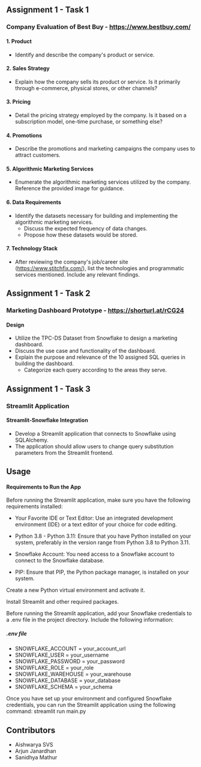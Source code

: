 ## Assignment 1 - Task 1

### Company Evaluation of Best Buy - https://www.bestbuy.com/

#### 1. Product
- Identify and describe the company's product or service.

#### 2. Sales Strategy
- Explain how the company sells its product or service. Is it primarily through e-commerce, physical stores, or other channels?

#### 3. Pricing
- Detail the pricing strategy employed by the company. Is it based on a subscription model, one-time purchase, or something else?

#### 4. Promotions
- Describe the promotions and marketing campaigns the company uses to attract customers.

#### 5. Algorithmic Marketing Services
- Enumerate the algorithmic marketing services utilized by the company. Reference the provided image for guidance.

#### 6. Data Requirements
- Identify the datasets necessary for building and implementing the algorithmic marketing services.
  - Discuss the expected frequency of data changes.
  - Propose how these datasets would be stored.

#### 7. Technology Stack
- After reviewing the company's job/career site (https://www.stitchfix.com/), list the technologies and programmatic services mentioned. Include any relevant findings.

## Assignment 1 - Task 2 

### Marketing Dashboard Prototype - https://shorturl.at/rCG24
#### Design
- Utilize the TPC-DS Dataset from Snowflake to design a marketing dashboard.
- Discuss the use case and functionality of the dashboard.
- Explain the purpose and relevance of the 10 assigned SQL queries in building the dashboard.
  - Categorize each query according to the areas they serve.

## Assignment 1 - Task 3

### Streamlit Application

#### Streamlit-Snowflake Integration

- Develop a Streamlit application that connects to Snowflake using SQLAlchemy.
- The application should allow users to change query substitution parameters from the Streamlit frontend.

## Usage
#### Requirements to Run the App
Before running the Streamlit application, make sure you have the following requirements installed:

- Your Favorite IDE or Text Editor: Use an integrated development environment (IDE) or a text editor of your choice for code editing.

- Python 3.8 - Python 3.11: Ensure that you have Python installed on your system, preferably in the version range from Python 3.8 to Python 3.11.

- Snowflake Account: You need access to a Snowflake account to connect to the Snowflake database.

- PIP: Ensure that PIP, the Python package manager, is installed on your system.

Create a new Python virtual environment and activate it.

Install Streamlit and other required packages.

Before running the Streamlit application, add your Snowflake credentials to a .env file in the project directory. Include the following information:
##### .env file
- SNOWFLAKE_ACCOUNT = your_account_url
- SNOWFLAKE_USER = your_username
- SNOWFLAKE_PASSWORD = your_password
- SNOWFLAKE_ROLE = your_role
- SNOWFLAKE_WAREHOUSE = your_warehouse
- SNOWFLAKE_DATABASE = your_database
- SNOWFLAKE_SCHEMA = your_schema

Once you have set up your environment and configured Snowflake credentials, you can run the Streamlit application using the following command:
streamlit run main.py


## Contributors

- Aishwarya SVS
- Arjun Janardhan
- Sanidhya Mathur
